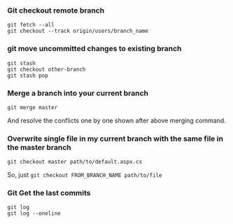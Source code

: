 
### Git checkout remote branch

```
git fetch --all
git checkout --track origin/users/branch_name
```

### git move uncommitted changes to existing branch

```
git stash
git checkout other-branch
git stash pop
```

### Merge a branch into your current branch

```
git merge master
```
And resolve the conflicts one by one shown after above merging command.

### Overwrite single file in my current branch with the same file in the master branch

```
git checkout master path/to/default.aspx.cs

```
So, just `git checkout FROM_BRANCH_NAME path/to/file`

### Git Get the last commits

```
git log
git log --oneline
```
